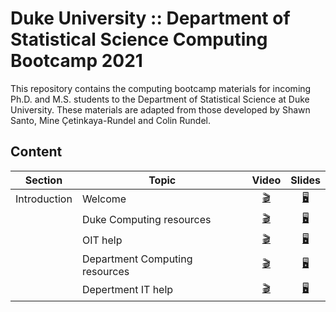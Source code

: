 # Duke University :: Department of Statistical Science Computing Bootcamp 2021

This repository contains the computing bootcamp materials for incoming
Ph.D. and M.S. students to the Department of Statistical Science at
Duke University. These materials are adapted from those developed by Shawn Santo,
Mine Çetinkaya-Rundel and Colin Rundel.

## Content

Section      | Topic                           | Video | Slides |
-------------|---------------------------------|:-----------------------------------------------------------------:|:-----------------------------------------------------------------------------------------------------------------------:|
Introduction | Welcome                         | [:clapper:](https://www.youtube.com/watch?v=dCTmeGGlsR4&t=0s)    | [:desktop_computer:](https://dukestatsci.github.io/computing_bootcamp_2021/slides/00_introduction_and_resources.html#1)  |
             | Duke Computing resources        | [:clapper:](https://www.youtube.com/watch?v=dCTmeGGlsR4&t=155s)  | [:desktop_computer:](https://dukestatsci.github.io/computing_bootcamp_2021/slides/00_introduction_and_resources.html#3)  |
             | OIT help                        | [:clapper:](https://www.youtube.com/watch?v=dCTmeGGlsR4&t=1122s) | [:desktop_computer:](https://dukestatsci.github.io/computing_bootcamp_2021/slides/00_introduction_and_resources.html#12) |
             | Department Computing resources  | [:clapper:](https://www.youtube.com/watch?v=dCTmeGGlsR4&t=1220s) | [:desktop_computer:](https://dukestatsci.github.io/computing_bootcamp_2021/slides/00_introduction_and_resources.html#13) |
             | Depertment IT help              | [:clapper:](https://www.youtube.com/watch?v=dCTmeGGlsR4&t=1423s) | [:desktop_computer:](https://dukestatsci.github.io/computing_bootcamp_2021/slides/00_introduction_and_resources.html#16) |